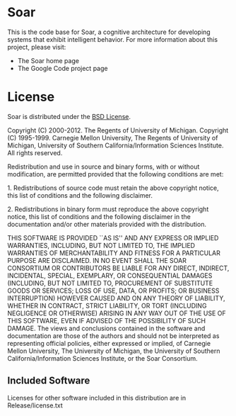 # Soar

This is the code base for Soar, a cognitive architecture for developing systems that exhibit intelligent behavior. For more information about this project, please visit:

* The Soar home page
* The Google Code project page

# License

Soar is distributed under the [BSD License](http://www.opensource.org/licenses/bsd-license.php).

Copyright (C) 2000-2012. The Regents of University of Michigan.
Copyright (C) 1995-1999. Carnegie Mellon University,
                         The Regents of University of Michigan,
                         University of Southern California/Information
                         Sciences Institute.  All rights reserved.

Redistribution and use in source and binary forms, with or without
modification, are permitted provided that the following conditions are met:

1\. Redistributions of source code must retain the above copyright notice, this
list of conditions and the following disclaimer.

2\. Redistributions in binary form must reproduce the above copyright notice,
this list of conditions and the following disclaimer in the documentation
and/or other materials provided with the distribution.

THIS SOFTWARE IS PROVIDED ``AS IS'' AND ANY EXPRESS OR IMPLIED WARRANTIES,
INCLUDING, BUT NOT LIMITED TO, THE IMPLIED WARRANTIES OF MERCHANTABILITY AND
FITNESS FOR A PARTICULAR PURPOSE ARE DISCLAIMED. IN NO EVENT SHALL THE SOAR
CONSORTIUM  OR CONTRIBUTORS BE LIABLE FOR ANY DIRECT, INDIRECT, INCIDENTAL,
SPECIAL, EXEMPLARY, OR CONSEQUENTIAL DAMAGES (INCLUDING, BUT NOT LIMITED TO,
PROCUREMENT OF SUBSTITUTE GOODS OR SERVICES; LOSS OF USE, DATA, OR PROFITS; OR
BUSINESS INTERRUPTION) HOWEVER CAUSED AND ON ANY THEORY OF LIABILITY, WHETHER
IN CONTRACT, STRICT LIABILITY, OR TORT (INCLUDING NEGLIGENCE OR OTHERWISE)
ARISING IN ANY WAY OUT OF THE USE OF THIS SOFTWARE, EVEN IF ADVISED OF THE
POSSIBILITY OF SUCH DAMAGE. The views and conclusions contained in the software
and documentation are those of the authors and should not be interpreted as
representing official policies, either expressed or implied, of Carnegie Mellon
University, The University of Michigan, the University of Southern
California/Information Sciences Institute, or the Soar Consortium.

## Included Software

Licenses for other software included in this distribution are in Release/license.txt

